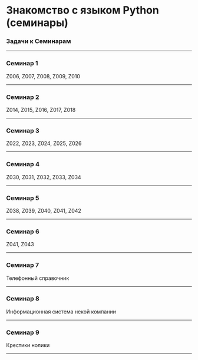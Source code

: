 # Знакомство с языком Python (семинары)
### Задачи к Семинарам
****
### Семинар 1

Z006, Z007, Z008, Z009, Z010
****
### Семинар 2

Z014, Z015, Z016, Z017, Z018
****
### Семинар 3

Z022, Z023, Z024, Z025, Z026
****

### Семинар 4

Z030, Z031, Z032, Z033, Z034
****

### Семинар 5

Z038, Z039, Z040, Z041, Z042
****

### Семинар 6

Z041, Z043
****

### Семинар 7

Телефонный справочник
****

### Семинар 8

Информационная система некой компании
****

### Семинар 9

Крестики нолики
****